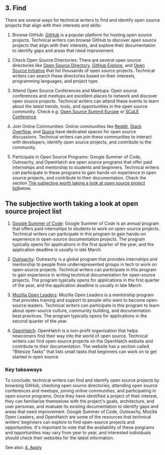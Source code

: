 ## 3. Find

There are several ways for technical writers to find and identify open source projects that align with their interests and skills:

1. Browse GitHub: [GitHub](https://github.com) is a popular platform for hosting open source projects. Technical writers can browse GitHub to discover open source projects that align with their interests, and explore their documentation to identify gaps and areas that need improvement.

2. Check Open Source Directories: There are several open source directories like [Open Source Directory](https://opensourcesoftwaredirectory.com/), [GitHub Explore](https://github.com/explore?new), and [Open Source Initiative](https://opensource.org/) that list thousands of open source projects. Technical writers can search these directories based on their interests, programming languages, and project type.

3. Attend Open Source Conferences and Meetups: Open source conferences and meetups are excellent places to network and discover open source projects. Technical writers can attend these events to learn about the latest trends, tools, and opportunities in the open source community. Check e.g. [Open Source Summit Europe](https://events.linuxfoundation.org/open-source-summit-europe/) or [SCaLE Conference](https://www.socallinuxexpo.org/scale/20x).

4. Join Online Communities: Online communities like [Reddit](https://www.reddit.com/r/opensource/), [Stack Overflow](https://stackexchange.github.io/), and [Quora](https://www.quora.com/What-exactly-is-open-source-software) have dedicated spaces for open source discussions. Technical writers can join these communities to interact with developers, identify open source projects, and contribute to the community.

5. Participate in Open Source Programs: Google Summer of Code, Outreachy, and OpenHatch are open source programs that offer paid internships and mentorship to students and beginners. Technical writers can participate in these programs to gain hands-on experience in open source projects, and contribute to their documentation. Check the section [The subjective worth taking a look at open source project list]()below.


## The subjective worth taking a look at open source project list

1. [Google Summer of Code](https://summerofcode.withgoogle.com/ "Google Summer of Code"): Google Summer of Code is an annual program that offers paid internships to students to work on open-source projects. Technical writers can participate in this program to gain hands-on experience in open-source documentation projects. The program typically opens for applications in the first quarter of the year, and the application deadline is usually in late March. 

2. [Outreachy](https://www.outreachy.org/ "Outreachy"): Outreachy is a global program that provides internships and mentorship to people from underrepresented groups in tech to work on open-source projects. Technical writers can participate in this program to gain experience in writing technical documentation for open-source projects. The program typically opens for applications in the first quarter of the year, and the application deadline is usually in late March.

3. [Mozilla Open Leaders](https://foundation.mozilla.org/en/initiatives/mozilla-open-leaders/ "Mozilla Open Leaders"): Mozilla Open Leaders is a mentorship program that provides training and support to people who want to become open-source leaders. Technical writers can participate in this program to learn about open-source culture, community building, and documentation best practices. The program typically opens for applications in the second quarter of the year.

4. [OpenHatch](http://openhatch.org/ "OpenHatch"): OpenHatch is a non-profit organization that helps newcomers find their way into the world of open source. Technical writers can find open-source projects on the OpenHatch website and contribute to their documentation. The website has a section called "Bitesize Tasks" that lists small tasks that beginners can work on to get started in open source.

### Key takeaways

To conclude, technical writers can find and identify open source projects by browsing GitHub, checking open source directories, attending open source conferences and meetups, joining online communities, and participating in open source programs. Once they have identified a project of their interest, they can familiarize themselves with the project's goals, architecture, and user personas, and evaluate its existing documentation to identify gaps and areas that need improvement. Google Summer of Code, Outreachy, Mozilla Open Leaders, and OpenHatch are some of the resources that technical writers’ beginners can explore to find open-source projects and opportunities. It's important to note that the availability of these programs and opportunities may vary from year to year, and interested individuals should check their websites for the latest information.

See also: [4. Apply](apply.md)
